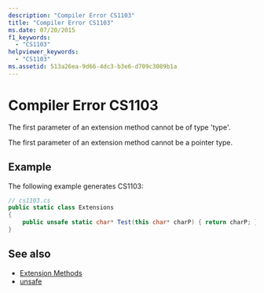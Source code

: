 ```yaml
---
description: "Compiler Error CS1103"
title: "Compiler Error CS1103"
ms.date: 07/20/2015
f1_keywords: 
  - "CS1103"
helpviewer_keywords: 
  - "CS1103"
ms.assetid: 513a26ea-9d66-4dc3-b3e6-d709c3089b1a
---
```

# Compiler Error CS1103
The first parameter of an extension method cannot be of type 'type'.  
  
 The first parameter of an extension method cannot be a pointer type.  
  
## Example  
 The following example generates CS1103:  
  
```csharp  
// cs1103.cs  
public static class Extensions  
{  
    public unsafe static char* Test(this char* charP) { return charP; } // CS1103  
}
```  
  
## See also

- [Extension Methods](../programming-guide/classes-and-structs/extension-methods.md)
- [unsafe](../language-reference/keywords/unsafe.md)
